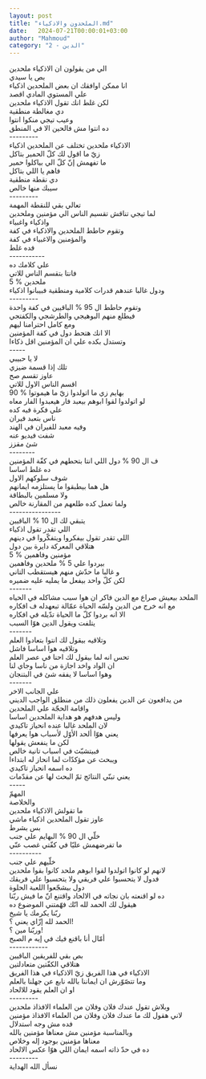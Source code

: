 ```yaml
---
layout: post
title: "الملحدون والاذكياء.md"
date:   2024-07-21T00:00:01+03:00
author: "Mahmoud"
category: "2 - الدين"
---
```

الي من يقولون ان الاذكياء ملحدين\
بص يا سيدي\
انا ممكن اوافقك ان بعض الملحدين اذكياء\
علي المستوي المادي اقصد\
لكن غلط انك تقول الاذكياء ملحدين\
دي مغالطة منطقية\
وعيب تيجي منكوا انتوا\
ده انتوا مش فالحين الا في المنطق\
\-\-\-\-\-\-\-\--\
الاذكياء ملحدين تختلف عن الملحدين اذكياء\
زيّ ما اقول لك كلّ الحمير بتاكل\
ما تفهمش إنّ كلّ الي بياكلوا حمير\
فاهم يا اللي بتاكل\
دي نقطة منطقية\
سيبك منها خالص\
\-\-\-\-\-\-\-\--\
تعالي بقي للنقطة المهمة\
لما تيجي تناقش تقسيم الناس الي مؤمنين وملحدين\
واذكياء واغبياء\
وتقوم حاطط الملحدين والاذكياء في كفة\
والمؤمنين والاغبياء في كفة\
فده غلط\
\-\-\-\-\-\-\-\-\-\--\
علي كلامك ده\
فانتا بتقسم الناس للاتي\
5 % ملحدين\
ودول غالبا عندهم قدرات كلامية ومنطقية فبيبانوا
اذكياء\
\-\-\-\-\-\-\-\--\
وتقوم حاطط ال 95 % الباقيين في كفة واحدة\
فيطلع منهم البوهيجي والطرشجي والكفتجي\
ومع كامل احترامنا ليهم\
الا انك هتحط دول في كفة المؤمنين\
وتستدل بكده علي ان المؤمنين اقل ذكاءا\
\-\-\-\--\
لا يا حبيبي\
تلك إذا قسمة ضيزي\
عاوز تقسم صح\
اقسم الناس الاول للاتي\
90 % بهايم زي ما اتولدوا زيّ ما هيموتوا\
لو اتولدوا لقوا ابوهم بيعبد فار هيعبدوا الفار
معاه\
علي فكرة فيه كده\
ناس بتعبد فيران\
وفيه معبد للفيران في الهند\
شفت فيديو عنه\
شئ مقزز\
\-\-\-\-\-\-\--\
ف ال 90 % دول اللي انتا بتحطهم في كفّة المؤمنين\
ده غلط اساسا\
شوف سلوكهم الاول\
هل هما بيطبقوا ما يستلزمه ايمانهم\
ولا مسلمين بالبطاقة\
ولما تعمل كده طلعهم من المقارنة خالص\
\-\-\-\-\-\-\-\-\-\-\-\-\-\-\--\
يتبقي لك ال 10 % الباقيين\
اللي تقدر تقول اذكياء\
اللي تقدر تقول بيفكروا ويتفكّروا في دينهم\
هتلاقي المعركة دايرة بين دول\
5 % مؤمنين وفاهمين\
بيردوا علي 5 % ملحدين وفاهمين\
و غالبا ما حدّش منهم هيستقطب التاني\
لكن كلّ واحد بيفعل ما يمليه عليه ضميره\
\-\-\-\-\-\--\
الملحد بيعيش صراع مع الدين فاكر ان هوا سبب مشاكله في
الحياه\
مع انه خرج من الدين ولسّه الحياة عمّالة تبعهدله ف
افكاره\
الا انه بردوا كلّ ما الحياة تدّيله في افكاره\
يتلفت ويقول الدين هوّا السبب\
\-\-\-\-\-\--\
وتلاقيه بيقول لك انتوا بتعادوا العلم\
وتلاقيه هوا اساسا فاشل\
تحس انه لما بيقول لك احنا في عصر العلم\
ان الواد واخد اجازة من ناسا وجاي لنا\
وهوا اساسا لا يفقه شئ في البتنجان\
\-\-\-\-\-\--\
علي الجانب الاخر\
من يدافعون عن الدين يفعلون ذلك من منطلق الواجب
الديني\
واقامة الحجّة علي الملحدين\
وليس هدفهم هو هداية الملحدين اساسا\
لان الملحد غالبا عنده انحياز تاكيدي\
يعني هوّا ألحد الأوّل لأسباب هوا يعرفها\
لكن ما ينفعش يقولها\
فبيتشبّث في اسباب تانية خالص\
ويبحث عن مؤكدّات لما انحاز له ابتداءا\
ده اسمه انحياز تاكيدي\
يعني تبنّي النتائج ثمّ البحث لها عن مقدّمات\
\-\-\-\--\
المهمّ\
والخلاصة\
ما تقولش الاذكياء ملحدين\
عاوز تقول الملحدين اذكياء ماشي\
بس بشرط\
خلّي ال 90 % البهايم علي جنب\
ما تفرضهمش عليّا في كفّتي غصب عنّي\
\-\-\-\-\-\-\-\-\--\
خلّيهم علي جنب\
لانهم لو كانوا اتولدوا لقوا ابوهم ملحد كانوا بقوا
ملحدين\
فدول لا يتحسبوا علي فريقي ولا يتحسبوا علي فريقك\
دول بيشجّعوا اللعبة الحلوة\
ده لو اقنعته بان نجاته في الالحاد واقتنع انّ ما فيش
ربّنا\
هيقول لك الحمد لله انّك فهّمتني الموضوع ده\
ربّنا يكرمك يا شيخ\
الحمد لله إزّاي يعني ؟!\
وربّنا مين ؟!\
أمّال أنا باقنع فيك في إيه م الصبح\
\-\-\-\-\-\-\-\-\-\-\--\
بص بقي للفريقين الباقيين\
هتلاقي الكفّتين متعادلتين\
الاذكياء في هذا الفريق زيّ الاذكياء في هذا الفريق\
وما تتصّوّرش ان ايماننا بالله نابع عن جهلنا بالعلم\
او ان العلم يقود للالحاد\
\-\-\-\-\-\-\-\--\
وبلاش تقول عندك فلان وفلان من العلماء الافذاذ
ملحدين\
لاني هقول لك ما عندك فلان وفلان من العلماء الافذاذ
مؤمنين\
فده مش وجه استدلال\
وبالمناسبة مؤمنين مش معناها مؤمنين بالله\
معناها مؤمنين بوجود إله وخلاص\
ده في حدّ ذاته اسمه ايمان اللي هوّا عكس الالحاد\
\-\-\-\-\-\-\-\--\
نسأل الله الهداية
